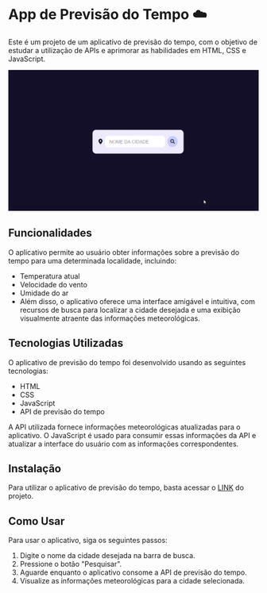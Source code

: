 # App de Previsão do Tempo ☁️
Este é um projeto de um aplicativo de previsão do tempo, com o objetivo de estudar a utilização de APIs e aprimorar as habilidades em HTML, CSS e JavaScript.

<p align="center"> 
<img src="readme-gif/weather-app.gif"
</p>


## Funcionalidades
O aplicativo permite ao usuário obter informações sobre a previsão do tempo para uma determinada localidade, incluindo:

* Temperatura atual
* Velocidade do vento
* Umidade do ar
* Além disso, o aplicativo oferece uma interface amigável e intuitiva, com recursos de busca para localizar a cidade desejada e uma exibição visualmente atraente das informações meteorológicas.

## Tecnologias Utilizadas
O aplicativo de previsão do tempo foi desenvolvido usando as seguintes tecnologias:

* HTML
* CSS  
* JavaScript  
* API de previsão do tempo  

A API utilizada fornece informações meteorológicas atualizadas para o aplicativo. O JavaScript é usado para consumir essas informações da API e atualizar a interface do usuário com as informações correspondentes.

## Instalação
Para utilizar o aplicativo de previsão do tempo, basta acessar o <a href="https://peraltazz.github.io/clima-app/">LINK</a> do projeto.


## Como Usar
Para usar o aplicativo, siga os seguintes passos:  

1. Digite o nome da cidade desejada na barra de busca.
2. Pressione o botão "Pesquisar".
3. Aguarde enquanto o aplicativo consome a API de previsão do tempo.
4. Visualize as informações meteorológicas para a cidade selecionada.
